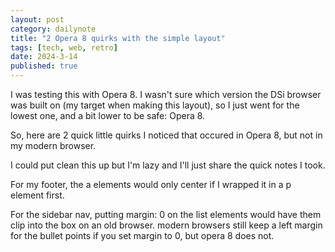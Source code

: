 ```yaml
---
layout: post
category: dailynote
title: "2 Opera 8 quirks with the simple layout"
tags: [tech, web, retro]
date: 2024-3-14
published: true
---
```


I was testing this with Opera 8. I wasn't sure which version the DSi browser was built on (my target when making this layout), so I just went for the lowest one, and a bit lower to be safe: Opera 8.

So, here are 2 quick little quirks I noticed that occured in Opera 8, but not in my modern browser.

I could put clean this up but I'm lazy and I'll just share the quick notes I took.

For my footer, the a elements would only center if I wrapped it in a p element first.

For the sidebar nav, putting margin: 0 on the list elements would have them clip into the box on an old browser.
modern browsers still keep a left margin for the bullet points if you set margin to 0, but opera 8 does not.
